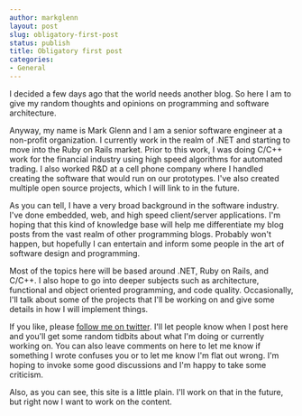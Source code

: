 ```yaml
---
author: markglenn
layout: post
slug: obligatory-first-post
status: publish
title: Obligatory first post
categories:
- General
---
```


I decided a few days ago that the world needs another blog. So here I am
to give my random thoughts and opinions on programming and software
architecture. 

Anyway, my name is Mark Glenn and I am a senior software
engineer at a non-profit organization. I currently work in the realm of
.NET and starting to move into the Ruby on Rails market. Prior to this
work, I was doing C/C++ work for the financial industry using high speed
algorithms for automated trading. I also worked R&D at a cell phone
company where I handled creating the software that would run on our
prototypes. I've also created multiple open source projects, which I
will link to in the future.

<!--more-->

As you can tell, I have a very broad background in the software industry. I've done embedded, web, and high
speed client/server applications. I'm hoping that this kind of knowledge
base will help me differentiate my blog posts from the vast realm of
other programming blogs. Probably won't happen, but hopefully I can
entertain and inform some people in the art of software design and
programming. 

Most of the topics here will be based around .NET, Ruby on
Rails, and C/C++. I also hope to go into deeper subjects such as
architecture, functional and object oriented programming, and code
quality. Occasionally, I'll talk about some of the projects that I'll be
working on and give some details in how I will implement things. 

If you
like, please [follow me on twitter](http://www.twitter.com/codefixes/). I'll let people know when I post here
and you'll get some random tidbits about what I'm doing or currently
working on. You can also leave comments on here to let me know if
something I wrote confuses you or to let me know I'm flat out wrong. I'm
hoping to invoke some good discussions and I'm happy to take some
criticism. 

Also, as you can see, this site is a little plain. I'll work
on that in the future, but right now I want to work on the content.
